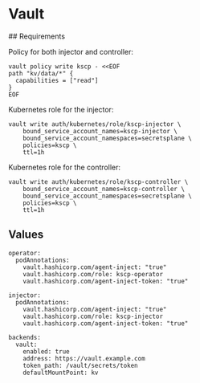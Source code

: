 # Vault

## Requirements

Policy for both injector and controller:
```
vault policy write kscp - <<EOF
path "kv/data/*" {
  capabilities = ["read"]
}
EOF
```

Kubernetes role for the injector:
```
vault write auth/kubernetes/role/kscp-injector \
    bound_service_account_names=kscp-injector \
    bound_service_account_namespaces=secretsplane \
    policies=kscp \
    ttl=1h
```

Kubernetes role for the controller:
```
vault write auth/kubernetes/role/kscp-controller \
    bound_service_account_names=kscp-controller \
    bound_service_account_namespaces=secretsplane \
    policies=kscp \
    ttl=1h
```

## Values

```
operator:
  podAnnotations:
    vault.hashicorp.com/agent-inject: "true"
    vault.hashicorp.com/role: kscp-operator
    vault.hashicorp.com/agent-inject-token: "true"

injector:
  podAnnotations:
    vault.hashicorp.com/agent-inject: "true"
    vault.hashicorp.com/role: kscp-injector
    vault.hashicorp.com/agent-inject-token: "true"

backends:
  vault:
    enabled: true
    address: https://vault.example.com
    token_path: /vault/secrets/token
    defaultMountPoint: kv
```